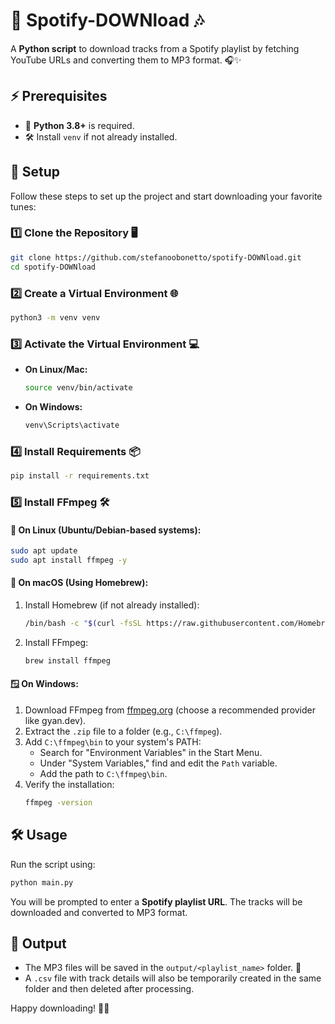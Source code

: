 
# 🎵 Spotify-DOWNload 🎶

A **Python script** to download tracks from a Spotify playlist by fetching YouTube URLs and converting them to MP3 format. 🎧✨

## ⚡ Prerequisites

- 🐍 **Python 3.8+** is required.
- 🛠️ Install `venv` if not already installed.

## 🚀 Setup

Follow these steps to set up the project and start downloading your favorite tunes:

### 1️⃣ **Clone the Repository** 🖥️

```bash
git clone https://github.com/stefanoobonetto/spotify-DOWNload.git
cd spotify-DOWNload
```

### 2️⃣ **Create a Virtual Environment** 🌐

```bash
python3 -m venv venv
```

### 3️⃣ **Activate the Virtual Environment** 💻

- **On Linux/Mac:**
    ```bash
    source venv/bin/activate
    ```

- **On Windows:**
    ```bash
    venv\Scripts\activate
    ```

### 4️⃣ **Install Requirements** 📦

```bash
pip install -r requirements.txt
```

### 5️⃣ **Install FFmpeg** 🛠️

#### 🐧 **On Linux (Ubuntu/Debian-based systems):**
```bash
sudo apt update
sudo apt install ffmpeg -y
```

#### 🍎 **On macOS (Using Homebrew):**
1. Install Homebrew (if not already installed):
    ```bash
    /bin/bash -c "$(curl -fsSL https://raw.githubusercontent.com/Homebrew/install/HEAD/install.sh)"
    ```
2. Install FFmpeg:
    ```bash
    brew install ffmpeg
    ```

#### 🪟 **On Windows:**
1. Download FFmpeg from [ffmpeg.org](https://ffmpeg.org/download.html) (choose a recommended provider like gyan.dev).
2. Extract the `.zip` file to a folder (e.g., `C:\ffmpeg`).
3. Add `C:\ffmpeg\bin` to your system's PATH:
    - Search for "Environment Variables" in the Start Menu.
    - Under "System Variables," find and edit the `Path` variable.
    - Add the path to `C:\ffmpeg\bin`.
4. Verify the installation:
    ```bash
    ffmpeg -version
    ```

## 🛠️ **Usage**

Run the script using:

```bash
python main.py
```

You will be prompted to enter a **Spotify playlist URL**. The tracks will be downloaded and converted to MP3 format.

## 📂 **Output**

- The MP3 files will be saved in the `output/<playlist_name>` folder. 🎵
- A `.csv` file with track details will also be temporarily created in the same folder and then deleted after processing.

Happy downloading! 🥳✨
